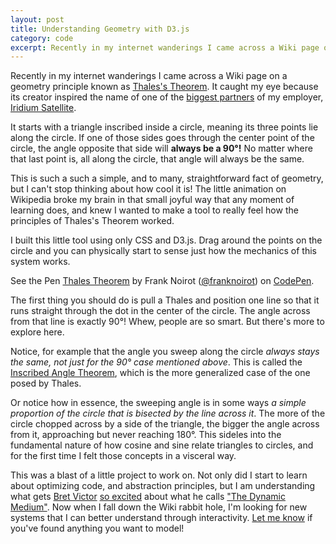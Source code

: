 ```yaml
---
layout: post
title: Understanding Geometry with D3.js
category: code
excerpt: Recently in my internet wanderings I came across a Wiki page on a geometry principle known as Thales's Theorem.
---
```


Recently in my internet wanderings I came across a Wiki page on a geometry principle known as [Thales's Theorem](https://en.wikipedia.org/wiki/Thales%27s_theorem). It caught my eye because its creator inspired the name of one of the [biggest partners](https://www.thalesgroup.com/en) of my employer, [Iridium Satellite](https://iridium.com).

It starts with a triangle inscribed inside a circle, meaning its three points lie along the circle. If one of those sides goes through the center point of the circle, the angle opposite that side will __always be a 90&deg;!__ No matter where that last point is, all along the circle, that angle will always be the same.

This is such a such a simple, and to many, straightforward fact of geometry, but I can't stop thinking about how cool it is! The little animation on Wikipedia broke my brain in that small joyful way that any moment of learning does, and knew I wanted to make a tool to really feel how the principles of Thales's Theorem worked.

I built this little tool using only CSS and D3.js. Drag around the points on the circle and you can physically start to sense just how the mechanics of this system works.

<p data-height="600" data-theme-id="0" data-slug-hash="BqxzRv" data-default-tab="result,js" data-user="franknoirot" data-pen-title="Thales Theorem" class="codepen">See the Pen <a href="https://codepen.io/franknoirot/pen/BqxzRv/">Thales Theorem</a> by Frank Noirot (<a href="https://codepen.io/franknoirot">@franknoirot</a>) on <a href="https://codepen.io">CodePen</a>.</p>
<script async src="https://static.codepen.io/assets/embed/ei.js"></script>

The first thing you should do is pull a Thales and position one line so that it runs straight through the dot in the center of the circle. The angle across from that line is exactly 90&deg;! Whew, people are so smart. But there's more to explore here.

Notice, for example that the angle you sweep along the circle _always stays the same, not just for the 90&deg; case mentioned above_. This is called the [Inscribed Angle Theorem](https://en.wikipedia.org/wiki/Inscribed_angle_theorem), which is the more generalized case of the one posed by Thales.

Or notice how in essence, the sweeping angle is in some ways _a simple proportion of the circle that is bisected by the line across it_. The more of the circle chopped across by a side of the triangle, the bigger the angle across from it, approaching but never reaching 180&deg;. This sideles into the fundamental nature of how cosine and sine relate triangles to circles, and for the first time I felt those concepts in a visceral way.

This was a blast of a little project to work on. Not only did I start to learn about optimizing code, and abstraction principles, but I am understanding what gets [Bret Victor](http://worrydream.com/LadderOfAbstraction/) [so excited](https://dynamicland.org/) about what he calls ["The Dynamic Medium"](http://worrydream.com/#!/MediaForThinkingTheUnthinkable). Now when I fall down the Wiki rabbit hole, I'm looking for new systems that I can better understand through interactivity. [Let me know](mailto:hey@franknoirot.io) if you've found anything you want to model!
